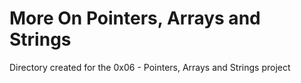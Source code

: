 # More On Pointers, Arrays and Strings

Directory created for the 0x06 - Pointers, Arrays and Strings project